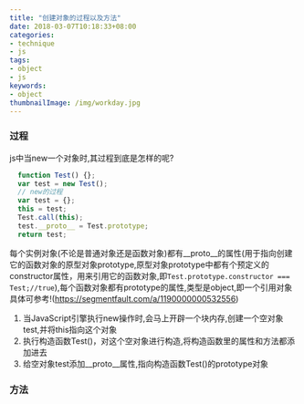 ```yaml
---
title: "创建对象的过程以及方法"
date: 2018-03-07T10:18:33+08:00
categories:
- technique
- js
tags:
- object
- js
keywords:
- object
thumbnailImage: /img/workday.jpg
---
```


<!--more-->
### 过程
js中当new一个对象时,其过程到底是怎样的呢?  

``` javascript
  function Test() {};
  var test = new Test();
  // new的过程
  var test = {};
  this = test;
  Test.call(this);
  test.__proto__ = Test.prototype;
  return test;
```

每个实例对象(不论是普通对象还是函数对象)都有__proto__的属性(用于指向创建它的函数对象的原型对象prototype,原型对象prototype中都有个预定义的constructor属性，用来引用它的函数对象,即`Test.prototype.constructor === Test;//true`),每个函数对象都有prototype的属性,类型是object,即一个引用对象  
具体可参考!(https://segmentfault.com/a/1190000000532556)  

1. 当JavaScript引擎执行new操作时,会马上开辟一个块内存,创建一个空对象test,并将this指向这个对象  
2. 执行构造函数Test()，对这个空对象进行构造,将构造函数里的属性和方法都添加进去  
3. 给空对象test添加__proto__属性,指向构造函数Test()的prototype对象  

### 方法  
